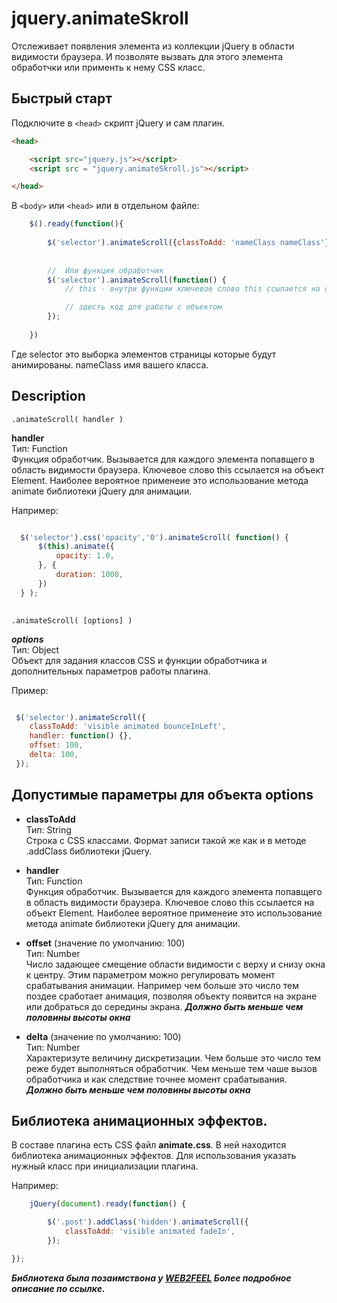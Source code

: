 # jquery.animateSkroll

Отслеживает появления элемента из коллекции jQuery в области видимости браузера. И позволяте вызвать для этого элемента обработчки или применть к нему CSS класс. 

## Быстрый старт

Подключите в `<head>` скрипт jQuery и сам плагин. 
```html
<head>

    <script src="jquery.js"></script>     
    <script src = "jquery.animateSkroll.js"></script>   

</head>
```
В `<body>` или `<head>` или в отдельном файле:
```javascript
    $().ready(function(){
            
        $('selector').animateScroll({classToAdd: 'nameClass nameClass'});
        
        
        //  Или функция обработчик
        $('selector').animateScroll(function() {
            // this - внутри функции ключевое слово this ссылается на объект Element

            // здесть код для работы с объектом
        });
        
    })

```
Где selector это выборка элементов страницы которые будут анимированы. nameClass имя вашего класса. 

## Description

```
.animateScroll( handler )

```

**handler**     
Тип: Function     
Функция обработчик. Вызывается для каждого элемента попавщего в область видимости браузера. Ключевое слово this ссылается на объект Element.  Наиболее вероятное применеие это использование метода animate библиотеки jQuery для анимации.

Например:
```javascript

  $('selector').css('opacity','0').animateScroll( function() {
      $(this).animate({
          opacity: 1.0,          
      }, {
          duration: 1000,          
      })
  } );
  

```


```
.animateScroll( [options] )

```
***options***    
Тип: Object     
Объект для задания классов CSS и функции обработчика и дополнительных параметров работы плагина.

Пример:
```javascript

 $('selector').animateScroll({
    classToAdd: 'visible animated bounceInLeft',
    handler: function() {},
    offset: 100,
    delta: 100,
 });

```
## Допустимые параметры для объекта options
* **classToAdd**      
    Тип: String    
    Строка c CSS классами. Формат записи такой же как и в методе .addClass библиотеки jQuery.   

* **handler**     
    Тип: Function       
    Функция обработчик. Вызывается для каждого элемента попавщего в область видимости браузера. Ключевое слово this ссылается на объект Element.  Наиболее вероятное применеие это использование метода animate библиотеки jQuery для анимации.    

* **offset** (значение по умолчанию: 100)   
    Тип: Number          
    Число задающее смещение области видимости с верху и снизу окна к центру. Этим параметром можно регулировать момент срабатывания анимации. Например чем больше это число тем поздее сработает анимация, позволяя объекту появится на экране или добраться до середины экрана.
    ***Должно быть меньше чем половины высоты окна***    
* **delta** (значение по умолчанию: 100)      
    Тип: Number        
    Характеризуте величину дискретизации. Чем больше это число тем реже будет выполняться обработчик. Чем меньше тем чаше вызов обработчика и как следствие точнее момент срабатывания.          
    ***Должно быть меньше чем половины высоты окна***    
    
## Библиотека анимационных эффектов.    
В составе плагина есть CSS файл ****animate.css****. В ней находится библиотека анимационных эффектов. Для использования указать нужный класс при инициализации плагина.     

Например:   
```javascript
    jQuery(document).ready(function() {

        $('.post').addClass('hidden').animateScroll({
            classToAdd: 'visible animated fadeIn',
        });

});    

```

***Библиотека была позаимствона у [WEB2FEEL](http://www.web2feel.com/tutorial-for-animated-scroll-loading-effects-with-animate-css-and-jquery/) Более подробное описание по ссылке.***









